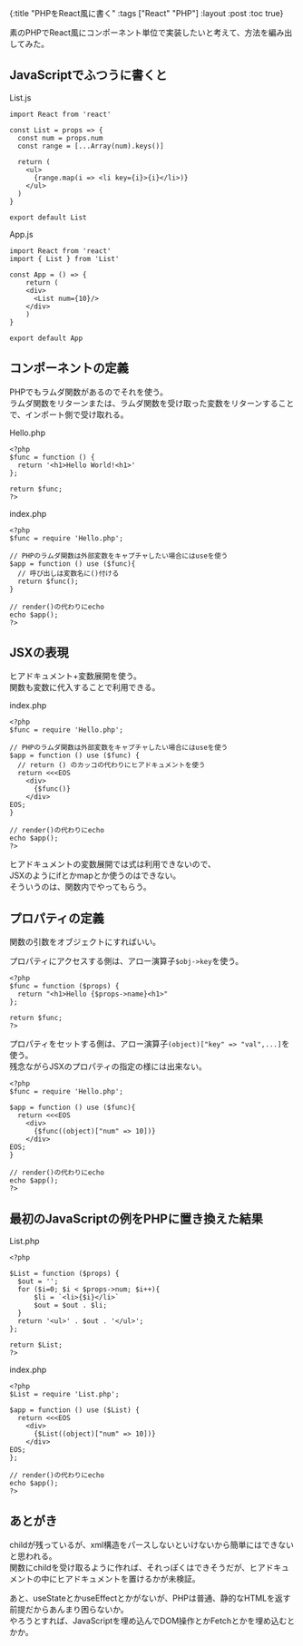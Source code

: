 {:title "PHPをReact風に書く"
 :tags ["React" "PHP"]
 :layout :post
 :toc true}

素のPHPでReact風にコンポーネント単位で実装したいと考えて、方法を編み出してみた。

## JavaScriptでふつうに書くと
List.js
```javascript: List.js
import React from 'react'

const List = props => {
  const num = props.num
  const range = [...Array(num).keys()]
  
  return (
    <ul>
      {range.map(i => <li key={i}>{i}</li>)}
    </ul>
  )
}

export default List
```

App.js
```javascript: App.js
import React from 'react'
import { List } from 'List'

const App = () => {
    return (
    <div>
      <List num={10}/>
    </div>
    )
}

export default App
```

## コンポーネントの定義
PHPでもラムダ関数があるのでそれを使う。  
ラムダ関数をリターンまたは、ラムダ関数を受け取った変数をリターンすることで、インポート側で受け取れる。

Hello.php
```php: Hello.php
<?php
$func = function () {
  return '<h1>Hello World!<h1>'
};

return $func;
?>
```

index.php
```php: index.php
<?php
$func = require 'Hello.php';

// PHPのラムダ関数は外部変数をキャプチャしたい場合にはuseを使う
$app = function () use ($func){
  // 呼び出しは変数名に()付ける
  return $func();
}

// render()の代わりにecho
echo $app();
?>
```

## JSXの表現
ヒアドキュメント+変数展開を使う。  
関数も変数に代入することで利用できる。  

index.php
```php: index.php
<?php
$func = require 'Hello.php';

// PHPのラムダ関数は外部変数をキャプチャしたい場合にはuseを使う
$app = function () use ($func) {
  // return () のカッコの代わりにヒアドキュメントを使う
  return <<<EOS
    <div>
      {$func()}
    </div>
EOS;
}

// render()の代わりにecho
echo $app();
?>
```

ヒアドキュメントの変数展開では式は利用できないので、  
JSXのようにifとかmapとか使うのはできない。  
そういうのは、関数内でやってもらう。

## プロパティの定義
関数の引数をオブジェクトにすればいい。

プロパティにアクセスする側は、アロー演算子`$obj->key`を使う。
```php: Hello.php
<?php
$func = function ($props) {
  return "<h1>Hello {$props->name}<h1>"
};

return $func;
?>
```

プロパティをセットする側は、アロー演算子`(object)["key" => "val",...]`を使う。  
残念ながらJSXのプロパティの指定の様には出来ない。
```php: index.php
<?php
$func = require 'Hello.php';

$app = function () use ($func){
  return <<<EOS
    <div>
      {$func((object)["num" => 10])}
    </div>
EOS;
}

// render()の代わりにecho
echo $app();
?>
```

## 最初のJavaScriptの例をPHPに置き換えた結果
List.php
```php: List.php
<?php

$List = function ($props) {
  $out = '';
  for ($i=0; $i < $props->num; $i++){
      $li = `<li>{$i}</li>`
      $out = $out . $li;
  }
  return '<ul>' . $out . '</ul>';
};

return $List;
?>
```

index.php
```php: index.php
<?php
$List = require 'List.php';

$app = function () use ($List) {
  return <<<EOS
    <div>
      {$List((object)["num" => 10])}
    </div>
EOS;
};

// render()の代わりにecho
echo $app();
?>
```

## あとがき
childが残っているが、xml構造をパースしないといけないから簡単にはできないと思われる。  
関数にchildを受け取るように作れば、それっぽくはできそうだが、ヒアドキュメントの中にヒアドキュメントを置けるかが未検証。

あと、useStateとかuseEffectとかがないが、PHPは普通、静的なHTMLを返す前提だからあんまり困らないか。  
やろうとすれば、JavaScriptを埋め込んでDOM操作とかFetchとかを埋め込むとかか。
